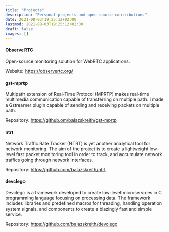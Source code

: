 ```yaml
---
title: "Projects"
description: "Personal projects and open-source contributions"
date: 2021-08-03T19:25:12+02:00
lastmod: 2021-08-03T19:25:12+02:00
draft: false
images: []
---
```


#### ObserveRTC

Open-source monitoring solution for WebRTC applications.

Website: https://observertc.org/ 


#### gst-mprtp

Multipath extension of Real-Time Protocol (MPRTP) makes real-time multimedia communication capable of transferring on multiple path. I made a Gstreamer plugin capable of sending and receiving packets on multiple path.

Repository: https://github.om/balazskreith/gst-mprtp 

#### ntrt

Network Traffic Rate Tracker (NTRT) is yet another analytical tool for network monitoring. The aim of the project is to create a lightweight low-level fast packet monitoring tool in order to track, and accumulate network traffics going through network interfaces.

Repository: https://github.com/balazskreith/ntrt

#### devclego

Devclego is a framework developed to create low-level microservices in C programming language focusing on processing data. The framework includes libraries and predefined macros for threading, handling operation system signals, and components to create a blazingly fast and simple service.

Repository: https://github.com/balazskreith/devclego
